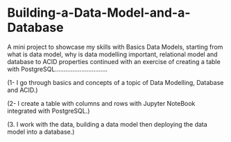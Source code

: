 # Building-a-Data-Model-and-a-Database
A mini project to showcase my skills with Basics Data Models, starting from what is data model, why is data modelling important, relational model and database to ACID properties continued with an exercise of creating a table with PostgreSQL..............................

(1- I go through basics and concepts of a topic of Data Modelling, Database and ACID.)

(2- I create a table with columns and rows with Jupyter NoteBook integrated with PostgreSQL.)

(3. I work with the data, building a data model then deploying the data model into a database.)
   
